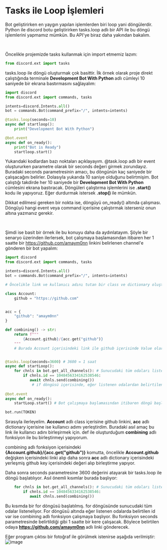 # Tasks ile Loop İşlemleri

Bot geliştirirken en yaygın yapılan işlemlerden biri loop yani döngülerdir. Python ile discord botu geliştirirken tasks.loop adlı bir API ile bu döngü işlemlerini yapmamız mümkün. Bu API'ye biraz daha yakından bakalım.

&nbsp;

Öncelikle projemizde tasks kullanmak için import etmemiz lazım:

```py
from discord.ext import tasks
```

tasks.loop ile döngü oluşturmak çok basittir. İlk örnek olarak proje direkt çalıştığında terminale <strong> Development Bot With Python </strong> adlı cümleyi 10 saniyede bir ekrana bastırmasını sağlayalım:

```py
import discord
from discord.ext import commands, tasks

intents=discord.Intents.all()
bot = commands.Bot(command_prefix="/", intents=intents)

@tasks.loop(seconds=10)
async def startloop():
    print("Development Bot With Python")

@bot.event
async def on_ready():
    print("Bot is Ready")
    startloop.start()
```

Yukarıdaki kodlardan bazı noktaları açıklayayım. @task.loop adlı bir event oluştururken parametre olarak bir seconds değeri girmek zorundayız. Buradaki seconds parametresinin amacı, bu döngünün kaç saniyede bir çalışacağını belirler. Dolasıyla yukarıda 10 saniye olduğunu belirtmişim. Bot çalıştığı takdirde her 10 saniyede bir <strong> Development Bot With Python </strong> cümlesini ekrana bastıracak. Döngüleri çalıştırma işlemlerini ise <strong> .start() </strong> kodu ile yapıyoruz. Eğer durdurmak istersek <strong>.stop() </strong> ile mümkün.

Dikkat edilmesi gereken bir nokta ise, döngüyü on_ready() altında çalışması. Döngüyü hangi event veya command içerisine çalıştırmak isterseniz onun altına yazmanız gerekir. 

&nbsp;

Şimdi ise basit bir örnek ile bu konuyu daha da aydınlatayım. Şöyle bir senaryo üzerinden ilerlersek, bot çalışmaya başlamasından itibaren her 1 saatte bir https://github.com/amaym0nn linkini belirlenen channel'e gönderen bir bot yapalım:

```py
import discord
from discord.ext import commands, tasks

intents=discord.Intents.all()
bot = commands.Bot(command_prefix="/", intents=intents)

# Öncelikle link ve kullanıcı adını tutan bir class ve dictionary oluşturup bunlardan yararlanacağız.

class Account:
    github = "https://github.com"


acc = {
    "github": "amaym0nn" 
}

def combining() -> str:
    return f"""
        {Account.github}/{acc.get("github")} 
    """
    # Burada Account içerisindeki link ile github içerisinde Value olarak yerleştirdiğim amaym0nn'u birleştirir. Sonuç: https://github.com/amaym0nn


@tasks.loop(seconds=3600) # 3600 = 1 saat
async def startLoop():
    for chnls in bot.get_all_channels(): # Sunucudaki tüm odaları listeler. 
        if chnls.id == 1048456334162538546: 
           await chnls.send(combining())
            # if döngüsü içerisinde, eğer listenen odalardan belirtilen id var ise     hazırladığım def döngüsünü çalıştırmaya başlayacak.
            
@bot.event 
async def on_ready():
    startLoop.start() # Bot çalışmaya başlamasından itibaren döngü başlayacak. 

bot.run(TOKEN)
```

Sırasıyla ilerleyelim. **Account** adlı class içerisine github linkini, **acc** adlı dictionary içerisine ise kullanıcı adımı yerleştirdim. Buradaki asıl amaç bu link ile kullanıcı adını birleşirmek için. def ile oluşturduğum **combining** adlı fonksiyon ile bu birleştirmeyi yapıyorum. 

combining adlı fonksiyon içerisindeki **{Account.github}/{acc.get("github")}** komutta, öncelikle **Account.github** değişken içerisindeki linki alıp daha sonra **acc** adlı dictionary içerisindeki yerleşmiş github key içerisindeki değeri alıp birleştirme yapıyor. 

Daha sonra seconds parametresine 3600 değerini atayarak bir tasks.loop ile döngü başlatılıyor. Asıl önemli kısımlar burada başlıyor:
```py
    for chnls in bot.get_all_channels(): # Sunucudaki tüm odaları listeler. 
        if chnls.id == 1048456334162538546: 
           await chnls.send(combining())
```
Bu kısımda bir for döngüsü başlatılmış. for döngüsünde sunucudaki tüm odalar listeneliyor. For döngüsü altında eğer listenen odalarda belirtilen id var ise combining adlı fonksiyon çalışmaya başlıyor. Bu fonksiyon seconds parametresinde belirtildiği gibi 1 saatte bir kere çalışacak. Böylece belirtilen odaya <strong> https://github.com/amaym0nn </strong> adlı linki gönderecek.

Eğer program çıktısı bir fotoğraf ile görülmek istenirse aşağıda verilmiştir:
<img src="https://i.ibb.co/TMjFh0C/image.png" alt="image" border="0">
